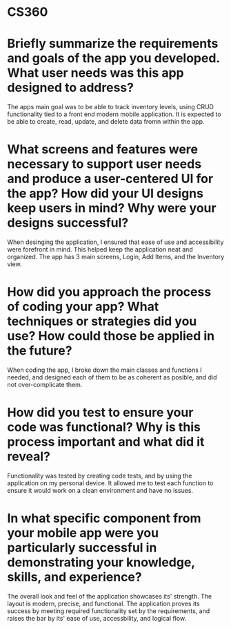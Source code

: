 # CS360

# Briefly summarize the requirements and goals of the app you developed. What user needs was this app designed to address?

  The apps main goal was to be able to track inventory levels, using CRUD functionality tied to a front end modern mobile application. It is expected to be able to create, read, update, and delete data fromn within the app.

# What screens and features were necessary to support user needs and produce a user-centered UI for the app? How did your UI designs keep users in mind? Why were your designs successful?

  When desinging the application, I ensured that ease of use and accessibility were forefront in mind. This helped keep the application neat and organized. The app has 3 main screens, Login, Add Items, and the Inventory view.

# How did you approach the process of coding your app? What techniques or strategies did you use? How could those be applied in the future?

  When coding the app, I broke down the main classes and functions I needed, and designed each of them to be as coherent as posible, and did not over-complicate them. 

# How did you test to ensure your code was functional? Why is this process important and what did it reveal?

  Functionality was tested by creating code tests, and by using the application on my personal device. It allowed me to test each function to ensure it would work on a clean environment and have no issues.

# In what specific component from your mobile app were you particularly successful in demonstrating your knowledge, skills, and experience?

  The overall look and feel of the application showcases its' strength. The layout is modern, precise, and functional. The application proves its success by meeting required functionality set by the requirements, and raises the bar by its' ease of use, accessbility, and logical flow.
